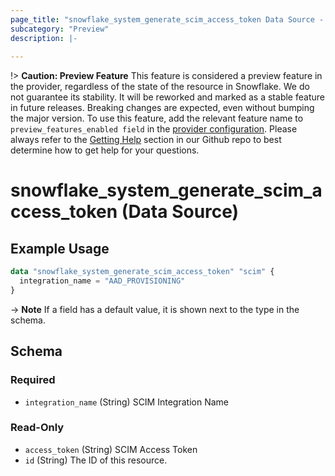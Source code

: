 ```yaml
---
page_title: "snowflake_system_generate_scim_access_token Data Source - terraform-provider-snowflake"
subcategory: "Preview"
description: |-
  
---
```


!> **Caution: Preview Feature** This feature is considered a preview feature in the provider, regardless of the state of the resource in Snowflake. We do not guarantee its stability. It will be reworked and marked as a stable feature in future releases. Breaking changes are expected, even without bumping the major version. To use this feature, add the relevant feature name to `preview_features_enabled field` in the [provider configuration](https://registry.terraform.io/providers/Snowflake-Labs/snowflake/latest/docs#schema). Please always refer to the [Getting Help](https://github.com/Snowflake-Labs/terraform-provider-snowflake?tab=readme-ov-file#getting-help) section in our Github repo to best determine how to get help for your questions.

# snowflake_system_generate_scim_access_token (Data Source)



## Example Usage

```terraform
data "snowflake_system_generate_scim_access_token" "scim" {
  integration_name = "AAD_PROVISIONING"
}
```

-> **Note** If a field has a default value, it is shown next to the type in the schema.

<!-- schema generated by tfplugindocs -->
## Schema

### Required

- `integration_name` (String) SCIM Integration Name

### Read-Only

- `access_token` (String) SCIM Access Token
- `id` (String) The ID of this resource.
